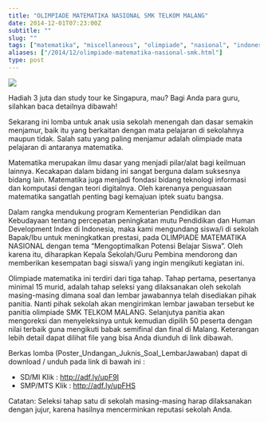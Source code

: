 ```yaml
---
title: "OLIMPIADE MATEMATIKA NASIONAL SMK TELKOM MALANG"
date: 2014-12-01T07:23:00Z
subtitle: ""
slug: ""
tags: ["matematika", "miscellaneous", "olimpiade", "nasional", "indonesian"]
aliases: ["/2014/12/olimpiade-matematika-nasional-smk.html"]
type: post
---
```


![](/img/omn-smktelkom-mlg.jpeg)

Hadiah 3 juta dan study tour ke Singapura, mau? Bagi Anda para guru, silahkan baca detailnya dibawah!

Sekarang ini lomba untuk anak usia sekolah menengah dan dasar semakin menjamur, baik itu yang berkaitan dengan mata pelajaran di sekolahnya maupun tidak. Salah satu yang paling menjamur adalah olimpiade mata pelajaran di antaranya matematika.

Matematika merupakan ilmu dasar yang menjadi pilar/alat bagi keilmuan lainnya. Kecakapan dalam bidang ini sangat berguna dalam suksesnya bidang lain. Matematika juga menjadi fondasi bidang teknologi informasi dan komputasi dengan teori digitalnya. Oleh karenanya penguasaan matematika sangatlah penting bagi kemajuan iptek suatu bangsa.

Dalam rangka mendukung program Kementerian Pendidikan dan Kebudayaan tentang percepatan peningkatan mutu Pendidikan dan Human Development Index di Indonesia, maka kami mengundang siswa/i di sekolah Bapak/Ibu untuk meningkatkan prestasi, pada OLIMPIADE MATEMATIKA NASIONAL dengan tema “Mengoptimalkan Potensi Belajar Siswa”. Oleh karena itu, diharapkan Kepala Sekolah/Guru Pembina mendorong dan memberikan kesempatan bagi siswa/i yang ingin mengikuti kegiatan ini.

Olimpiade matematika ini terdiri dari tiga tahap. Tahap pertama, pesertanya minimal 15 murid, adalah tahap seleksi yang dilaksanakan oleh sekolah masing-masing dimana soal dan lembar jawabannya telah disediakan pihak panitia. Nanti pihak sekolah akan mengirimkan lembar jawaban tersebut ke panitia olimpiade SMK TELKOM MALANG. Selanjutya panitia akan mengoreksi dan menyeleksinya untuk kemudian dipilih 50 peserta dengan nilai terbaik guna mengikuti babak semifinal dan final di Malang. Keterangan lebih detail dapat dilihat file yang bisa Anda diunduh di link dibawah.

Berkas lomba (Poster_Undangan_Juknis_Soal_LembarJawaban) dapat di download / unduh pada link di bawah ini :

- SD/MI Klik : http://adf.ly/upF9I
- SMP/MTS Klik : http://adf.ly/upFHS

Catatan:
Seleksi tahap satu di sekolah masing-masing harap dilaksanakan dengan jujur, karena hasilnya mencerminkan reputasi sekolah Anda.
